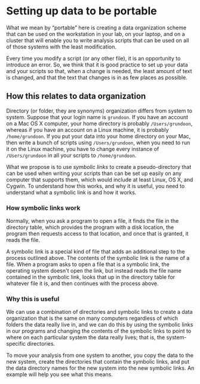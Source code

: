 # Setting up data to be portable

What we mean by &ldquo;portable&rdquo; here is creating a data organization
scheme that can be used on the workstation in your lab, on your laptop, and
on a cluster that will enable you to write analysis scripts that can be
used on all of those systems with the least modification.

Every time you modify a script (or any other file), it is an opportunity to
introduce an error.  So, we think that it is good practice to set up your
data and your scripts so that, when a change is needed, the least amount
of text is changed, and that the text that changes is in as few places as
possible.

## How this relates to data organization

Directory (or folder, they are synonyms) organization differs from system
to system.  Suppose that your login name is `grundoon`.  If you have an
account on a Mac OS X computer, your home directory is probably
`/Users/grundoon`, whereas if you have an account on a Linux machine, it
is probably `/home/grundoon`.  If you put your data into your home
directory on your Mac, then write a bunch of scripts using `/Users/grundoon`,
when you need to run it on the Linux machine, you have to change every
instance of `/Users/grundoon` in all your scripts to `/home/grundoon`.

What we propose is to use _symbolic links_ to create a pseudo-directory
that can be used when writing your scripts than can be set up easily on
any computer that supports them, which would include at least Linux,
OS X, and Cygwin.  To understand how this works, and why it is useful,
you need to understand what a symbolic link is and how it works.

### How symbolic links work

Normally, when you ask a program to open a file, it finds the file in
the directory table, which provides the program with a disk location,
the program then requests access to that location, and once that is
granted, it reads the file.

A symbolic link is a special kind of file that adds an additional step
to the process outlined above.  The contents of the symbolic link is
the name of a file.  When a program asks to open a file that is a 
symbolic link, the operating system doesn't open the link, but instead
reads the file name contained in the symbolic link, looks that up
in the directory table for whatever file it is, and then continues
with the process above.

### Why this is useful

We can use a combination of directories and symbolic links to create
a data organization that is the same on many computers regardless of
which folders the data really live in, and we can do this by using the
symbolic links in our programs and changing the contents of the
symbolic links to point to where on each particular system the data
really lives; that is, the system-specific directories.

To move your analysis from one system to another, you copy the data
to the new system, create the directories that contain the symbolic
links, and put the data directory names for the new system into the
new symbolic links.  An example will help you see what this means.

